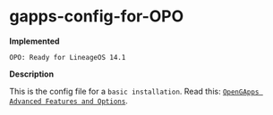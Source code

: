 # gapps-config-for-OPO

**Implemented**

	OPO: Ready for LineageOS 14.1

**Description**

This is the config file for a `basic installation`.
Read this: [`OpenGApps Advanced Features and Options`](https://github.com/opengapps/opengapps/wiki/Advanced-Features-and-Options).
